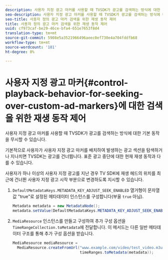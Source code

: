 ```yaml
---
description: 사용자 지정 광고 마커를 사용할 때 TVSDK가 광고를 검색하는 방식에 대한 기본 동작을 무시할 수 있습니다.
seo-description: 사용자 지정 광고 마커를 사용할 때 TVSDK가 광고를 검색하는 방식에 대한 기본 동작을 무시할 수 있습니다.
seo-title: 사용자 정의 광고 마커 검색을 위한 재생 동작 제어
title: 사용자 정의 광고 마커 검색을 위한 재생 동작 제어
uuid: cf973caf-be29-46ce-bfa4-651e7653f8d4
translation-type: tm+mt
source-git-commit: 5908e5a3521966496aeec0ef730e4a704fddfb68
workflow-type: tm+mt
source-wordcount: '181'
ht-degree: 0%

---
```



# 사용자 지정 광고 마커{#control-playback-behavior-for-seeking-over-custom-ad-markers}에 대한 검색을 위한 재생 동작 제어

사용자 지정 광고 마커를 사용할 때 TVSDK가 광고를 검색하는 방식에 대한 기본 동작을 무시할 수 있습니다.

기본적으로 사용자가 사용자 지정 광고 마커를 배치하여 발생하는 광고 섹션을 탐색하거나 지나치면 TVSDK는 광고를 건너뜁니다. 표준 광고 중단에 대한 현재 재생 동작과 다를 수 있습니다.

사용자가 하나 이상의 사용자 지정 광고를 지난 경우 TV SDK에 재생 헤드의 위치를 최근에 건너뛴 사용자 지정 광고 시작 부분으로 변경하도록 지시할 수 있습니다.

1. `DefaultMetadataKeys.METADATA_KEY_ADJUST_SEEK_ENABLED` 열거형이 문자열 값 &quot;true&quot;로 설정된 메타데이터 인스턴스를 구성합니다(부울 `true` 아님).

   ```java
   Metadata metadata = new MetadataNode(); 
   metadata.setValue(DefaultMetadataKeys.METADATA_KEY_ADJUST_SEEK_ENABLED.getValue(),"true");
   ```

1. `MediaResource` 인스턴스를 만들고 구성하여 추가 구성 옵션을 `TimeRangeCollection.toMetadata`에 전달합니다. 이 메서드는 다른 일반 메타데이터 구조를 통해 추가 구성 옵션을 받습니다.

   ```java
   MediaResource mediaResource =  
     MediaResource.createFromUrl("www.example.com/video/test_video.m3u8", 
                                 timeRanges.toMetadata(metadata));
   ```

